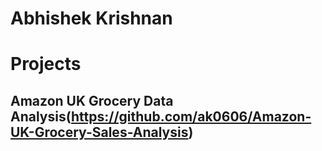 # Abhishek Krishnan
# Projects
## Amazon UK Grocery Data Analysis(https://github.com/ak0606/Amazon-UK-Grocery-Sales-Analysis)

